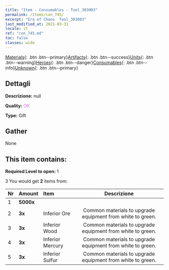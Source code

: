```yaml
---
title: "Item - Consumables - Tool_303003"
permalink: /Items/con_745/
excerpt: "Era of Chaos  Tool_303003"
last_modified_at: 2021-03-31
locale: it
ref: "con_745.md"
toc: false
classes: wide
---
```

 [Materials](/it/Items/){: .btn .btn--primary}[Artifacts](/it/Items/Artifacts/){: .btn .btn--success}[Units](/it/Items/Units/){: .btn .btn--warning}[Heroes](/it/Items/Heroes/){: .btn .btn--danger}[Consumables](/it/Items/Consumables/){: .btn .btn--info}[Unknown](/it/Items/Unknown/){: .btn .btn--primary}

## Dettagli
 **Descrizione:** null

 **Quality:** <span style="color: #DA70D6">OK</span>

 **Type:** Gift

## Gather

  None

## This item contains:

 **Required Level to open:** 1

 3 You would get **2** items  from:

  | Nr | Amount |     Item    | Descrizione |
  |:---|:-------|:------------|:-----------:|
  | 1 |  **5000x** | <i class="fas fa-coins"/> |  | 
  | 2 |  **3x** | Inferior Ore | Common materials to upgrade equipment from white to green.  | 
  | 3 |  **3x** | Inferior Wood | Common materials to upgrade equipment from white to green.  | 
  | 4 |  **3x** | Inferior Mercury | Common materials to upgrade equipment from white to green.  | 
  | 5 |  **3x** | Inferior Sulfur | Common materials to upgrade equipment from white to green.  | 
